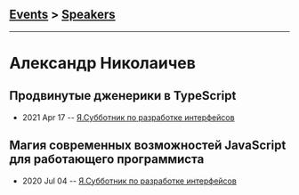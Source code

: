 ## [Events](../README.md) > [Speakers](../speakers.md)
---

# Александр Николаичев

## Продвинутые дженерики в TypeScript
- 2021 Apr 17 -- [Я.Субботник по разработке интерфейсов](https://youtu.be/YDTZpQrBXjc)    
## Магия современных возможностей JavaScript для работающего программиста
- 2020 Jul 04 -- [Я.Субботник по разработке интерфейсов](https://www.youtube.com/watch?v=CBHoYfLMVKs)    
